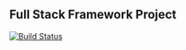 ## Full Stack Framework Project

[![Build Status](https://travis-ci.org/iulianpro/give-help.svg?branch=master)](https://travis-ci.org/iulianpro/give-help)